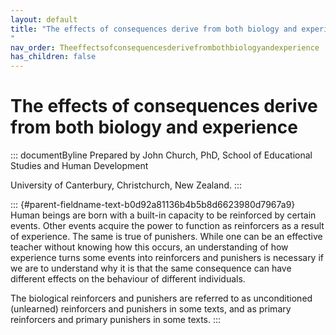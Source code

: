 ```yaml
---
layout: default
title: "The effects of consequences derive from both biology and experience 
"
nav_order: Theeffectsofconsequencesderivefrombothbiologyandexperience
has_children: false
---
```

# The effects of consequences derive from both biology and experience 


::: documentByline
Prepared by John Church, PhD, School of Educational Studies and Human
Development

University of Canterbury, Christchurch, New Zealand.
:::

::: {#parent-fieldname-text-b0d92a81136b4b5b8d6623980d7967a9}
Human beings are born with a built-in capacity to be reinforced by
certain events. Other events acquire the power to function as
reinforcers as a result of experience. The same is true of punishers.
While one can be an effective teacher without knowing how this occurs,
an understanding of how experience turns some events into reinforcers
and punishers is necessary if we are to understand why it is that the
same consequence can have different effects on the behaviour of
different individuals.

The biological reinforcers and punishers are referred to as
unconditioned (unlearned) reinforcers and punishers in some texts, and
as primary reinforcers and primary punishers in some texts.
:::
